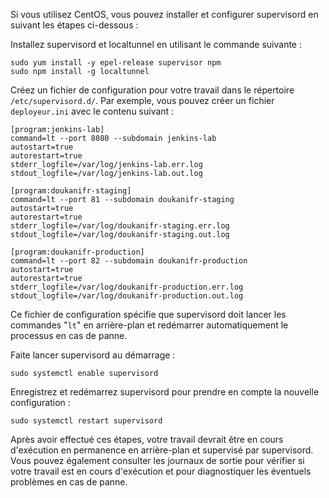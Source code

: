 
Si vous utilisez CentOS, vous pouvez installer et configurer supervisord en suivant les étapes ci-dessous :

Installez supervisord et localtunnel en utilisant le commande suivante :

    sudo yum install -y epel-release supervisor npm
    sudo npm install -g localtunnel

Créez un fichier de configuration pour votre travail dans le répertoire `/etc/supervisord.d/`. Par exemple, vous pouvez créer un fichier `deployeur.ini` avec le contenu suivant :

    [program:jenkins-lab]
    command=lt --port 8080 --subdomain jenkins-lab
    autostart=true
    autorestart=true
    stderr_logfile=/var/log/jenkins-lab.err.log
    stdout_logfile=/var/log/jenkins-lab.out.log
    
    [program:doukanifr-staging]
    command=lt --port 81 --subdomain doukanifr-staging
    autostart=true
    autorestart=true
    stderr_logfile=/var/log/doukanifr-staging.err.log
    stdout_logfile=/var/log/doukanifr-staging.out.log
    
    [program:doukanifr-production]
    command=lt --port 82 --subdomain doukanifr-production
    autostart=true
    autorestart=true
    stderr_logfile=/var/log/doukanifr-production.err.log
    stdout_logfile=/var/log/doukanifr-production.out.log

Ce fichier de configuration spécifie que supervisord doit lancer les commandes "`lt`" en arrière-plan et redémarrer automatiquement le processus en cas de panne.

Faite lancer supervisord au démarrage :

    sudo systemctl enable supervisord

Enregistrez et redémarrez supervisord pour prendre en compte la nouvelle configuration :

    sudo systemctl restart supervisord

Après avoir effectué ces étapes, votre travail devrait être en cours d'exécution en permanence en arrière-plan et supervisé par supervisord. Vous pouvez également consulter les journaux de sortie pour vérifier si votre travail est en cours d'exécution et pour diagnostiquer les éventuels problèmes en cas de panne.